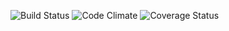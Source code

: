 ![Build Status](https://codeship.com/projects/0c4c1b30-c932-0134-e478-6a795a0b4831/status?branch=master)
![Code Climate](https://codeclimate.com/github/rikikonikoff/breakable_toy.png)
![Coverage Status](https://coveralls.io/repos/rikikonikoff/breakable_toy/badge.png)
